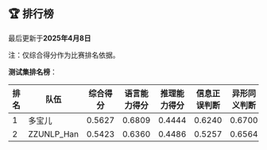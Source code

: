 
<br/>

## 🏆 排行榜

<p class="text-center">最后更新于<strong>2025年4月8日</strong></p>

<p>注：仅综合得分作为比赛排名依据。</p>

**测试集排名榜**：

| 排名 | 队伍     | 综合得分  | 语言能力得分  | 推理能力得分  | 信息正误判断 | 异形同义判断 | 参照实体判断 | 中文方位推理 | 英文方位推理 |
| ---- | -------- | ------ | ------ | ------ | ------- | ------- | ------- | ------- | ------- |
| 1    | 多宝儿 | 0.5627 | 0.6809 | 0.4444 | 0.6240 | 0.6700 | 0.7487 | 0.4466 | 0.4423 |
| 2    | ZZUNLP_Han | 0.5423 | 0.6360 | 0.4486 | 0.5257 | 0.6564 | 0.7260 | 0.4457 | 0.4514 |

<br/>
